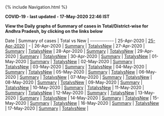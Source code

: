 {% include Navigation.html %}


**COVID-19 - last updated - 17-May-2020 22:46 IST**

**View the Daily graphs of Summary of cases in Total/District-wise for Andhra Pradesh, by clicking on the links below**

Date | Summary of cases | Total vs New  |
------------ |
25-Apr-2020 | <a href="https://deepuhub.github.io/COVID-19/pages/20200425" target="_blank">25-Apr-2020<a/> | - |
26-Apr-2020 | <a href="https://deepuhub.github.io/COVID-19/pages/20200426-Summary" target="_blank">Summary<a/> | <a href="https://deepuhub.github.io/COVID-19/pages/20200426-TotalvsNew" target="_blank">TotalvsNew<a/> |
27-Apr-2020 | <a href="https://deepuhub.github.io/COVID-19/pages/20200427-Summary" target="_blank">Summary<a/> | <a href="https://deepuhub.github.io/COVID-19/pages/20200427-TotalvsNew" target="_blank">TotalvsNew<a/> |
28-Apr-2020 | <a href="https://deepuhub.github.io/COVID-19/pages/20200428-Summary" target="_blank">Summary<a/> | <a href="https://deepuhub.github.io/COVID-19/pages/20200428-TotalvsNew" target="_blank">TotalvsNew<a/> |
29-Apr-2020 | <a href="https://deepuhub.github.io/COVID-19/pages/20200429-Summary" target="_blank">Summary<a/> | <a href="https://deepuhub.github.io/COVID-19/pages/20200429-TotalvsNew" target="_blank">TotalvsNew<a/> |
30-Apr-2020 | <a href="https://deepuhub.github.io/COVID-19/pages/20200430-Summary" target="_blank">Summary<a/> | <a href="https://deepuhub.github.io/COVID-19/pages/20200430-TotalvsNew" target="_blank">TotalvsNew<a/> |
01-May-2020 | <a href="https://deepuhub.github.io/COVID-19/pages/20200501-Summary" target="_blank">Summary<a/> | <a href="https://deepuhub.github.io/COVID-19/pages/20200501-TotalvsNew" target="_blank">TotalvsNew<a/> |
02-May-2020 | <a href="https://deepuhub.github.io/COVID-19/pages/20200502-Summary" target="_blank">Summary<a/> | <a href="https://deepuhub.github.io/COVID-19/pages/20200502-TotalvsNew" target="_blank">TotalvsNew<a/> |
03-May-2020 | <a href="https://deepuhub.github.io/COVID-19/pages/20200503-Summary" target="_blank">Summary<a/> | <a href="https://deepuhub.github.io/COVID-19/pages/20200503-TotalvsNew" target="_blank">TotalvsNew<a/> |
04-May-2020 | <a href="https://deepuhub.github.io/COVID-19/pages/20200504-Summary" target="_blank">Summary<a/> | <a href="https://deepuhub.github.io/COVID-19/pages/20200504-TotalvsNew" target="_blank">TotalvsNew<a/> |
05-May-2020 | <a href="https://deepuhub.github.io/COVID-19/pages/20200505-Summary" target="_blank">Summary<a/> | <a href="https://deepuhub.github.io/COVID-19/pages/20200505-TotalvsNew" target="_blank">TotalvsNew<a/> |
06-May-2020 | <a href="https://deepuhub.github.io/COVID-19/pages/20200506-Summary" target="_blank">Summary<a/> | <a href="https://deepuhub.github.io/COVID-19/pages/20200506-TotalvsNew" target="_blank">TotalvsNew<a/> |
07-May-2020 | <a href="https://deepuhub.github.io/COVID-19/pages/20200507-Summary" target="_blank">Summary<a/> | <a href="https://deepuhub.github.io/COVID-19/pages/20200507-TotalvsNew" target="_blank">TotalvsNew<a/> |
08-May-2020 | <a href="https://deepuhub.github.io/COVID-19/pages/20200508-Summary" target="_blank">Summary<a/> | <a href="https://deepuhub.github.io/COVID-19/pages/20200508-TotalvsNew" target="_blank">TotalvsNew<a/> |
09-May-2020 | <a href="https://deepuhub.github.io/COVID-19/pages/20200509-Summary" target="_blank">Summary<a/> | <a href="https://deepuhub.github.io/COVID-19/pages/20200509-TotalvsNew" target="_blank">TotalvsNew<a/> |
10-May-2020 | <a href="https://deepuhub.github.io/COVID-19/pages/20200510-Summary" target="_blank">Summary<a/> | <a href="https://deepuhub.github.io/COVID-19/pages/20200510-TotalvsNew" target="_blank">TotalvsNew<a/> |
11-May-2020 | <a href="https://deepuhub.github.io/COVID-19/pages/20200511-Summary" target="_blank">Summary<a/> | <a href="https://deepuhub.github.io/COVID-19/pages/20200511-TotalvsNew" target="_blank">TotalvsNew<a/> |
12-May-2020 | <a href="https://deepuhub.github.io/COVID-19/pages/20200512-Summary" target="_blank">Summary<a/> | <a href="https://deepuhub.github.io/COVID-19/pages/20200512-TotalvsNew" target="_blank">TotalvsNew<a/> |
13-May-2020 | <a href="https://deepuhub.github.io/COVID-19/pages/20200513-Summary" target="_blank">Summary<a/> | <a href="https://deepuhub.github.io/COVID-19/pages/20200513-TotalvsNew" target="_blank">TotalvsNew<a/> |
14-May-2020 | <a href="https://deepuhub.github.io/COVID-19/pages/20200514-Summary" target="_blank">Summary<a/> | <a href="https://deepuhub.github.io/COVID-19/pages/20200514-TotalvsNew" target="_blank">TotalvsNew<a/> |
15-May-2020 | <a href="https://deepuhub.github.io/COVID-19/pages/20200515-Summary" target="_blank">Summary<a/> | <a href="https://deepuhub.github.io/COVID-19/pages/20200515-TotalvsNew" target="_blank">TotalvsNew<a/> |
16-May-2020 | <a href="https://deepuhub.github.io/COVID-19/pages/20200516-Summary" target="_blank">Summary<a/> | <a href="https://deepuhub.github.io/COVID-19/pages/20200516-TotalvsNew" target="_blank">TotalvsNew<a/> |
17-May-2020 | <a href="https://deepuhub.github.io/COVID-19/pages/20200517-Summary" target="_blank">Summary<a/> | <a href="https://deepuhub.github.io/COVID-19/pages/20200517-TotalvsNew" target="_blank">TotalvsNew<a/> |